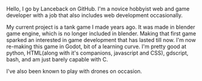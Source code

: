 Hello, I go by Lanceback on GitHub. I'm a novice hobbyist web and game developer with a job that also includes web development occasionally.

My current project is a tank game I made years ago. It was made in blender game engine, which is no longer included in blender. 
Making that first game sparked an interested in game development that has lasted till now.
I'm now re-making this game in Godot, bit of a learning curve.
I'm pretty good at python, HTML(along with it's companions, javascript and CSS), gdscript, bash, and am just barely capable with C.

I've also been known to play with drones on occasion. 
